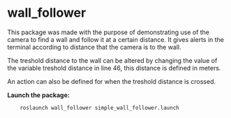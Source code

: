 # wall_follower 

This package was made with the purpose of demonstrating use of the camera to find a wall and follow it at a certain distance. 
It gives alerts in the terminal according to distance that the camera is to the wall.

The treshold distance to the wall can be altered by changing the value of the variable treshold distance in line 46, this distance is defined in meters.

An action can also be defined for when the treshold distance is crossed.

**Launch the package:**

        roslaunch wall_follower simple_wall_follower.launch

